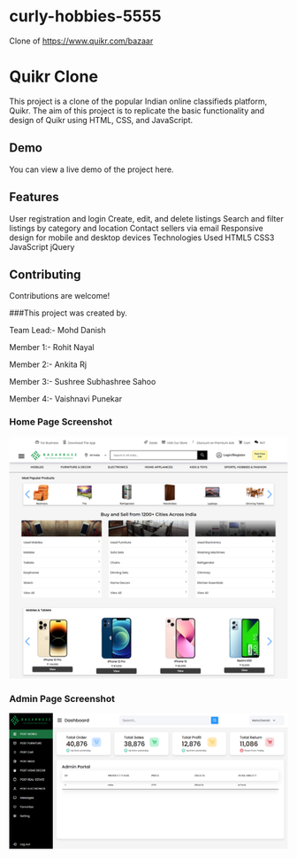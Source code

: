 # curly-hobbies-5555
Clone of https://www.quikr.com/bazaar

# Quikr Clone
This project is a clone of the popular Indian online classifieds platform, Quikr. The aim of this project is to replicate the basic functionality and design of Quikr using HTML, CSS, and JavaScript.

## Demo
You can view a live demo of the project here.

## Features
User registration and login
Create, edit, and delete listings
Search and filter listings by category and location
Contact sellers via email
Responsive design for mobile and desktop devices
Technologies Used
HTML5
CSS3
JavaScript
jQuery

## Contributing
Contributions are welcome! 

###This project was created by.

Team Lead:- Mohd Danish 

Member 1:- Rohit Nayal

Member 2:- Ankita Rj

Member 3:- Sushree Subhashree Sahoo

Member 4:- Vaishnavi Punekar

### Home Page Screenshot

![image](https://github.com/Danish0611/curly-hobbies-5555/blob/main/Assets/landing%20page%201.png?raw=true)


### Admin Page Screenshot

![image](https://github.com/Danish0611/curly-hobbies-5555/blob/main/Assets/Admin%20Page.png?raw=true)




